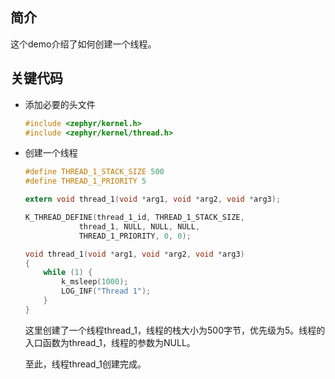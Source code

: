 ## 简介
这个demo介绍了如何创建一个线程。

## 关键代码
* 添加必要的头文件
    ```c
    #include <zephyr/kernel.h>
    #include <zephyr/kernel/thread.h>
    ```

* 创建一个线程
    ```c
    #define THREAD_1_STACK_SIZE 500
    #define THREAD_1_PRIORITY 5

    extern void thread_1(void *arg1, void *arg2, void *arg3);

    K_THREAD_DEFINE(thread_1_id, THREAD_1_STACK_SIZE, 
				thread_1, NULL, NULL, NULL,
				THREAD_1_PRIORITY, 0, 0);

    void thread_1(void *arg1, void *arg2, void *arg3)
    {
        while (1) {
            k_msleep(1000);
            LOG_INF("Thread 1");
        }
    }
    ```

    这里创建了一个线程thread_1，线程的栈大小为500字节，优先级为5。线程的入口函数为thread_1，线程的参数为NULL。

    至此，线程thread_1创建完成。